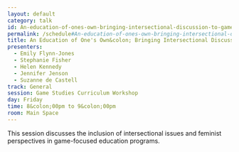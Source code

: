 ```yaml
---
layout: default
category: talk
id: An-education-of-ones-own-bringing-intersectional-discussion-to-games-education
permalink: /schedule#An-education-of-ones-own-bringing-intersectional-discussion-to-games-education
title: An Education of One's Own&colon; Bringing Intersectional Discussion to Games Education
presenters:
  - Emily Flynn-Jones
  - Stephanie Fisher
  - Helen Kennedy
  - Jennifer Jenson
  - Suzanne de Castell
track: General
session: Game Studies Curriculum Workshop
day: Friday
time: 8&colon;00pm to 9&colon;00pm
room: Main Space
---
```

This session discusses the inclusion of intersectional issues and feminist perspectives in game-focused education programs. 